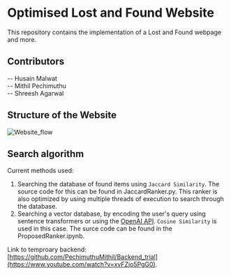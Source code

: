 # Optimised Lost and Found Website
This repository contains the implementation of  a Lost and Found webpage and more.
## Contributors
-- Husain Malwat  
-- Mithil Pechimuthu  
-- Shreesh Agarwal  

## Structure of the Website
![Website_flow](https://github.com/PechimuthuMithil/WinterProject_2023/assets/119656326/fafd3ebf-a111-463a-8030-93e8da596a92)

## Search algorithm  
Current methods used:
1) Searching the database of found items using `Jaccard Similarity`. The source code for this can be found in JaccardRanker.py. This ranker is also optimized by using multiple threads of execution to search through the database.
2) Searching a vector database, by encoding the user's query using sentence transformers or using the [OpenAI API](https://platform.openai.com/docs/guides/embeddings/what-are-embeddings). `Cosine Similarity` is used in this case. The surce code can be found in the ProposedRanker.ipynb.

Link to temproary backend: [https://github.com/PechimuthuMithil/Backend_trial](https://www.youtube.com/watch?v=xvFZjo5PgG0).  
